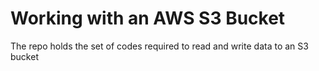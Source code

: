# Working with an AWS S3 Bucket
The repo holds the set of codes required to read and write data to an S3 bucket 
